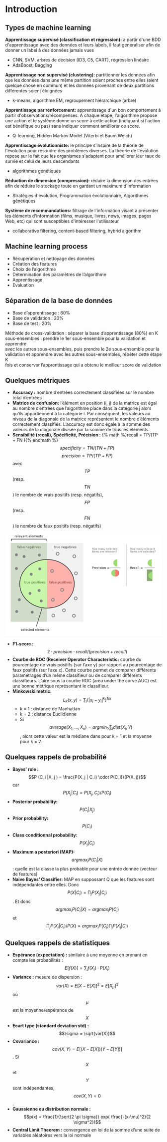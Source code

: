 # Introduction

## Types de machine learning

**Apprentissage supervisé \(classification et régression\):** à partir d'une BDD d'apprentissage avec des données et leurs labels, il faut généraliser afin de donner un label à des données jamais vues

* CNN, SVM, arbres de décision \(ID3, C5, CART\), régression linéaire
* AdaBoost, Bagging

**Apprentissage non supervisé \(clustering\):** partitionner les données afin que les données dans une même partition soient proches entre elles \(aient quelque chose en commun\) et les données provenant de deux partitions différentes soient éloignées

* k-means, algorithme EM, regroupement hiérarchique \(arbre\)

**Apprentissage par renforcement:** apprentissage d'un bon comportement à partir d'observations/récompenses. A chaque étape, l'algorithme propose une action et le système donne un score à cette action \(indiquant si l'action est bénéfique ou pas\) sans indiquer comment améliorer ce score.

* Q-learning, Hidden Markov Model \(Viterbi et Baum Welch\)

**Apprentissage évolutionniste:** le principe s'inspire de la théorie de l'évolution pour résoudre des problèmes diverses. La théorie de l'évolution repose sur le fait que les organismes s'adaptent pour améliorer leur taux de survie et celui de leurs descendants

* algorithmes génétiques

**Réduction de dimension \(compression\):** réduire la dimension des entrées afin de réduire le stockage toute en gardant un maximum d'information

* Stratégies d'évolution, Programmation évolutionnaire, Algorithmes génétiques

**Système de recommandations:** filtrage de l'information visant à présenter les éléments d'information \(films, musique, livres, news, images, pages Web, etc\) qui sont susceptibles d'intéresser l'utilisateur

* collaborative filtering, content-based filtering, hybrid algorithm

## Machine learning process

* Récupération et nettoyage des données
* Création des features
* Choix de l’algorithme
* Détermination des paramètres de l’algorithme
* Apprentissage
* Evaluation

## Séparation de la base de données

* Base d’apprentissage : 60%
* Base de validation : 20%
* Base de test : 20%

Méthode de cross-validation : séparer la base d’apprentissage \(80%\) en K  
sous-ensembles : prendre le 1er sous-ensemble pour la validation et apprendre  
avec les autres sous-ensembles, puis prendre le 2e sous-ensemble pour la validation et apprendre avec les autres sous-ensembles, répéter cette étape K  
fois et conserver l’apprentissage qui a obtenu le meilleur score de validation

## Quelques métriques

* **Accuracy :** nombre d’entrées correctement classifiées sur le nombre total d’entrées
* **Matrice de confusion:** l’élément en position \(i, j\) de la matrice est égal au
  nombre d’entrées que l’algorithme place dans la catégorie j alors qu’ils
  appartiennent à la catégorie i. Par conséquent, les valeurs au niveau de
  la diagonale de la matrice représentent le nombre d’éléments correctement classifiés. L’accuracy est donc égale à la somme des valeurs de la
  diagonale divisée par la somme de tous les éléments.
* **Sensibilité \(recall\), Spécificité, Précision :** 
  {% math %}recall = TP/(TP + FN ){% endmath %}
  $$specificity = TN/(TN + FP )$$
  $$precision = TP/(TP + FP )$$
  avec $$TP$$ \(resp. $$TN$$ \) le nombre de vrais positifs \(resp. négatifs\), $$FP$$ \(resp. $$FN$$\) le nombre de faux positifs \(resp. négatifs\) 

![](/images/F1score_new.png)

* **F1-score :** $$2 \cdot precision \cdot recall/(precision + recall)$$
* **Courbe de ROC \(Receiver Operator Characteristic:** courbe du pourcentage de vrais positifs \(sur l’axe y\) par rapport au pourcentage de
  faux positifs \(sur l’axe x\). Cette courbe permet de comparer différents paramétrages d’un même classifieur ou de comparer différents classifieurs. L’aire sous la courbe ROC \(area under the curve AUC\) est une bonne métrique représentant le classifieur.
* **Minkowski metric:** $$L_k(x,y)=\sum _i (|x_i - y_i |^k)^{1/k}$$
  * k = 1 : distance de Manhattan
  * k = 2 : distance Euclidienne
  * Si $$average(X_1 , ..., X_n ) = argmin_Y \sum_i dist(X_i,Y)$$, alors cette valeur est la médiane dans pour k = 1 et la moyenne pour k = 2.

## Quelques rappels de probabilité

* **Bayes’ rule :** $$P (C_i |X_j ) = \frac{P(X_j | C_i) \cdot P(C_i)}{P(X_j)}$$ car $$P(X_j |C_i ) = P (X_j , C_i )/P (C_i )$$
* **Posterior probability:** $$P (C_i |X_j )$$
* **Prior probability:** $$P (C_i )$$
* **Class conditionnal probability:** $$P (X_j |C_i )$$
* **Maximum a posteriori \(MAP\):** $$argmax_i P(C_i |X)$$ : quelle est la classe la plus probable pour une entrée donnée \(vecteur de features\)
* **Naive Bayes’ Classifier:** MAP en suppossant Q que les features sont indépendantes entre elles. Donc $$P(X|C_i ) = \prod_j P(X_j |C_i )$$. Et donc $$argmax_i P(C_i | X) = argmax_i P(C_i)$$ et $$\prod_j P(X_j | C_i) / P(X) = argmax_i  P(C_i) \prod_j P(X_j | C_i)$$

## Quelques rappels de statistiques

* **Espérance \(expectation\) :** similaire à une moyenne en prenant en compte les probabilités : $$E[f (X)] = \sum_i f (X_i ) \cdot P (X_i )$$
* **Variance :** mesure de dispersion : $$var(X) = E[X-E[X]]^2 = E[X_{\mu}]^2$$ où $$\mu$$ est la moyenne/espérance de $$X$$
* **Ecart type \(standard deviation std\) :** $$\sigma = \sqrt{var(X)}$$
* **Covariance :** $$cov(X,Y)=E[(X-E[X])(Y-E[Y])]$$. Si $$X$$ et $$Y$$ sont indépendantes, $$cov(X, Y ) = 0$$.
* **Gaussienne ou distribution normale :** $$p(x) = \frac{1}{\sqrt{2 \pi \sigma}} exp( \frac{-(x-\mu)^2}{2 \sigma^2})$$
* **Central Limit Theorem :** convergence en loi de la somme d’une suite de variables aléatoires vers la loi normale



